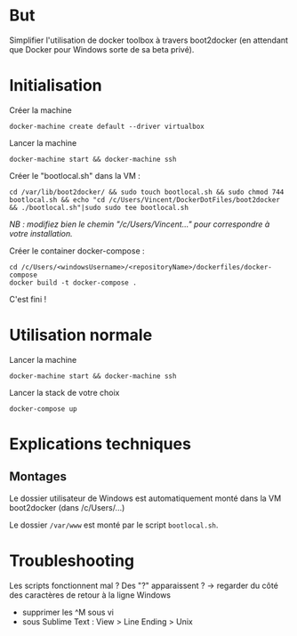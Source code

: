 # But

Simplifier l'utilisation de docker toolbox à travers boot2docker (en attendant que Docker pour Windows sorte de sa beta privé).

# Initialisation

Créer la machine

	docker-machine create default --driver virtualbox

Lancer la machine

	docker-machine start && docker-machine ssh

Créer le "bootlocal.sh" dans la VM :

	cd /var/lib/boot2docker/ && sudo touch bootlocal.sh && sudo chmod 744 bootlocal.sh && echo "cd /c/Users/Vincent/DockerDotFiles/boot2docker && ./bootlocal.sh"|sudo sudo tee bootlocal.sh

*NB : modifiez bien le chemin "/c/Users/Vincent..." pour correspondre à votre installation.*

Créer le container docker-compose :

	cd /c/Users/<windowsUsername>/<repositoryName>/dockerfiles/docker-compose
	docker build -t docker-compose .

C'est fini !

# Utilisation normale

Lancer la machine

	docker-machine start && docker-machine ssh

Lancer la stack de votre choix

	docker-compose up

# Explications techniques

## Montages

Le dossier utilisateur de Windows est automatiquement monté dans la VM boot2docker (dans /c/Users/...)

Le dossier `/var/www` est monté par le script `bootlocal.sh`.

# Troubleshooting

Les scripts fonctionnent mal ? Des "?" apparaissent ? -> regarder du côté des caractères de retour à la ligne Windows
- supprimer les ^M sous vi
- sous Sublime Text : View > Line Ending > Unix
